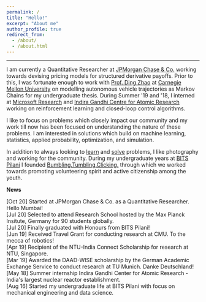 ```yaml
---
permalink: /
title: "Hello!"
excerpt: "About me"
author_profile: true
redirect_from: 
  - /about/
  - /about.html
---
```




------

I am currently a Quantitative Researcher at [JPMorgan Chase & Co.](https://www.jpmorgan.com/solutions/cib/markets/global-equities) working towards devising pricing models for structured derivative payoffs. Prior to this, I was fortunate enough to work with [Prof. Ding Zhao](http://www.andrew.cmu.edu/user/dingzhao/) at [Carnegie Mellon University](http://www.andrew.cmu.edu/user/dingzhao/) on modelling autonomous vehicle trajectories as Markov Chains for my undergraduate thesis. During Summer '19 and '18, I interned at [Microsoft Research](https://www.microsoft.com/en-us/research/lab/microsoft-research-india/) and [Indira Gandhi Centre for Atomic Research](http://www.igcar.gov.in/) working on reinforcement learning and closed-loop control algorithms.

I like to focus on problems which closely impact our community and my work till now has been focused on understanding the nature of these problems. I am interested in solutions which build on machine learning, statistics, applied probability, optimization, and simulation. 

In addition to always looking to [learn](https://www.feynmanlectures.caltech.edu/) and [solve](/projects) problems, I like photography and working for the community. During my undergraduate years at [BITS Pilani](https://www.bits-pilani.ac.in/) I founded [Bumbling.Tumbling.Clicking.](https://www.bumblingtumblingclicking.in/) through which we worked towards promoting volunteering spirit and active citizenship among the youth.

**News** <br/>

[Oct 20] Started at JPMorgan Chase & Co. as a Quantitative Researcher. Hello Mumbai!  
[Jul 20] Selected to attend Research School hosted by the Max Planck Insitute, Germany for 90 students globally.  
[Jul 20] Finally graduated with Honours from BITS Pilani!  
[Jun 19] Received Travel Grant for conducting research at CMU. To the mecca of robotics!  
[Apr 19] Recipient of the NTU-India Connect Scholarship for research at NTU, Singapore.  
[Mar 19] Awarded the DAAD-WISE scholarship by the German Academic Exchange Service to conduct research at TU Munich. Danke Deutschland!  
[May 18] Summer internship Indira Gandhi Center for Atomic Research - India's largest nuclear reactor establishment.  
[Aug 16] Started my undergraduate life at BITS Pilani with focus on mechanical engineering and data science.  



